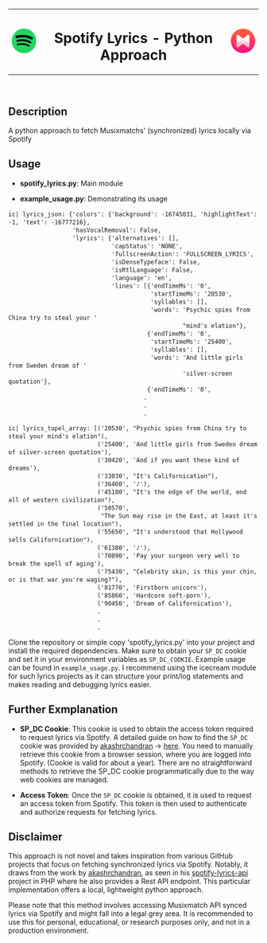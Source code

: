 <table align="center">
<tr>
<td align="center">
    <img src="/for_readme/spotify_icon.png" alt="Spotify icon" width="70"/>
</td>

<td align="center">
    <h1>Spotify Lyrics - Python Approach</h1>
</td>

<td align="center">
    <img src="/for_readme/musixmatch_icon.png" alt="Musixmatch icon" width="70"/>
</td>
</tr>
</table>

<br>

##  Description
A python approach to fetch Musixmatchs' (synchronized) lyrics locally via Spotify

##  Usage
-  **spotify_lyrics.py**: Main module


-  **example_usage.py**: Demonstrating its usage
```
ic| lyrics_json: {'colors': {'background': -16745031, 'highlightText': -1, 'text': -16777216},
                  'hasVocalRemoval': False,
                  'lyrics': {'alternatives': [],
                             'capStatus': 'NONE',
                             'fullscreenAction': 'FULLSCREEN_LYRICS',
                             'isDenseTypeface': False,
                             'isRtlLanguage': False,
                             'language': 'en',
                             'lines': [{'endTimeMs': '0',
                                        'startTimeMs': '20530',
                                        'syllables': [],
                                        'words': 'Psychic spies from China try to steal your '
                                                 "mind's elation"},
                                       {'endTimeMs': '0',
                                        'startTimeMs': '25400',
                                        'syllables': [],
                                        'words': 'And little girls from Sweden dream of '     
                                                 'silver-screen quotation'},
                                       {'endTimeMs': '0',
                                      .
                                      .
                                      .
```
```
ic| lyrics_tupel_array: [('20530', "Psychic spies from China try to steal your mind's elation"),
                         ('25400', 'And little girls from Sweden dream of silver-screen quotation'),
                         ('30420', 'And if you want these kind of dreams'),
                         ('33030', "It's Californication"),
                         ('36460', '♪'),
                         ('45180', "It's the edge of the world, end all of western civilization"),
                         ('50570',
                          "The Sun may rise in the East, at least it's settled in the final location"),
                         ('55650', "It's understood that Hollywood sells Californication"),
                         ('61380', '♪'),
                         ('70890', 'Pay your surgeon very well to break the spell of aging'),
                         ('75430', "Celebrity skin, is this your chin, or is that war you're waging?"),
                         ('81770', 'Firstborn unicorn'),
                         ('85860', 'Hardcore soft-porn'),
                         ('90450', 'Dream of Californication'),
                         .
                         .
                         .
```

Clone the repository or simple copy 'spotify_lyrics.py' into your project and install the required dependencies. Make sure to obtain your `SP_DC` cookie and set it in your environment variables as `SP_DC_COOKIE`. Example usage can be found in `example_usage.py`.
I recommend using the icecream module for such lyrics projects as it can structure your print/log statements and makes reading and debugging lyrics easier.

## Further Exmplanation
-  **SP_DC Cookie**:  This cookie is used to obtain the access token required to request lyrics via Spotify. A detailed guide on how to find the `SP_DC` cookie was provided by [akashrchandran](https://github.com/akashrchandran/akashrchandran) -> [here](https://github.com/akashrchandran/syrics/wiki/Finding-sp_dc).
You need to manually retrieve this cookie from a browser session, where you are logged into Spotify. (Cookie is valid for about a year).
There are no straightforward methods to retrieve the SP_DC cookie programmatically due to the way web cookies are managed.

-  **Access Token**: Once the `SP_DC` cookie is obtained, it is used to request an access token from Spotify. This token is then used to authenticate and authorize requests for fetching lyrics.

  

##  Disclaimer
This approach is not novel and takes inspiration from various GitHub projects that focus on fetching synchronized lyrics via Spotify. Notably, it draws from the work by [akashrchandran](https://github.com/akashrchandran), as seen in his [spotify-lyrics-api](https://github.com/akashrchandran/spotify-lyrics-api) project in PHP where he also provides a Rest API endpoint. This particular implementation offers a local, lightweight python approach.

Please note that this method involves accessing Musixmatch API synced lyrics via Spotify and might fall into a legal grey area. It is recommended to use this for personal, educational, or research purposes only, and not in a production environment.

  


